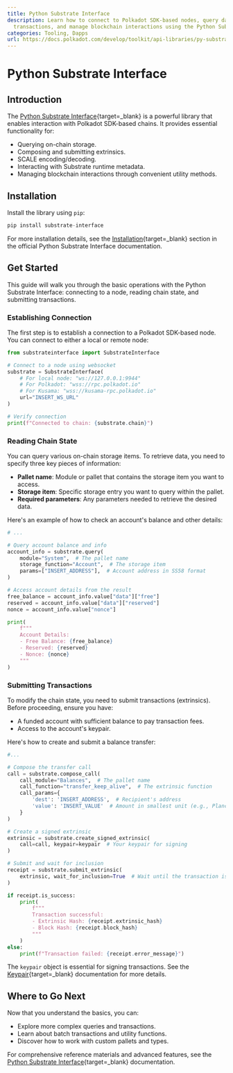 ```yaml
---
title: Python Substrate Interface
description: Learn how to connect to Polkadot SDK-based nodes, query data, submit
  transactions, and manage blockchain interactions using the Python Substrate Interface.
categories: Tooling, Dapps
url: https://docs.polkadot.com/develop/toolkit/api-libraries/py-substrate-interface/
---
```


# Python Substrate Interface

## Introduction

The [Python Substrate Interface](https://github.com/polkascan/py-substrate-interface){target=\_blank} is a powerful library that enables interaction with Polkadot SDK-based chains. It provides essential functionality for:

- Querying on-chain storage.
- Composing and submitting extrinsics.
- SCALE encoding/decoding.
- Interacting with Substrate runtime metadata.
- Managing blockchain interactions through convenient utility methods.

## Installation

Install the library using `pip`:

```py
pip install substrate-interface
```

For more installation details, see the [Installation](https://jamdottech.github.io/py-polkadot-sdk/getting-started/installation/){target=\_blank} section in the official Python Substrate Interface documentation.

## Get Started

This guide will walk you through the basic operations with the Python Substrate Interface: connecting to a node, reading chain state, and submitting transactions.

### Establishing Connection

The first step is to establish a connection to a Polkadot SDK-based node. You can connect to either a local or remote node:

```py
from substrateinterface import SubstrateInterface

# Connect to a node using websocket
substrate = SubstrateInterface(
    # For local node: "ws://127.0.0.1:9944"
    # For Polkadot: "wss://rpc.polkadot.io"
    # For Kusama: "wss://kusama-rpc.polkadot.io"
    url="INSERT_WS_URL"
)

# Verify connection
print(f"Connected to chain: {substrate.chain}")

```

### Reading Chain State

You can query various on-chain storage items. To retrieve data, you need to specify three key pieces of information:

- **Pallet name**: Module or pallet that contains the storage item you want to access.
- **Storage item**: Specific storage entry you want to query within the pallet.
- **Required parameters**: Any parameters needed to retrieve the desired data.

Here's an example of how to check an account's balance and other details:

```py
# ...

# Query account balance and info
account_info = substrate.query(
    module="System",  # The pallet name
    storage_function="Account",  # The storage item
    params=["INSERT_ADDRESS"],  # Account address in SS58 format
)

# Access account details from the result
free_balance = account_info.value["data"]["free"]
reserved = account_info.value["data"]["reserved"]
nonce = account_info.value["nonce"]

print(
    f"""
    Account Details:
    - Free Balance: {free_balance}
    - Reserved: {reserved} 
    - Nonce: {nonce}
    """
)

```

### Submitting Transactions

To modify the chain state, you need to submit transactions (extrinsics). Before proceeding, ensure you have:

- A funded account with sufficient balance to pay transaction fees.
- Access to the account's keypair.

Here's how to create and submit a balance transfer:

```py
#...

# Compose the transfer call
call = substrate.compose_call(
    call_module="Balances",  # The pallet name
    call_function="transfer_keep_alive",  # The extrinsic function
    call_params={
        'dest': 'INSERT_ADDRESS',  # Recipient's address
        'value': 'INSERT_VALUE'  # Amount in smallest unit (e.g., Planck for DOT)
    }
)

# Create a signed extrinsic
extrinsic = substrate.create_signed_extrinsic(
    call=call, keypair=keypair  # Your keypair for signing
)

# Submit and wait for inclusion
receipt = substrate.submit_extrinsic(
    extrinsic, wait_for_inclusion=True  # Wait until the transaction is in a block
)

if receipt.is_success:
    print(
        f"""
        Transaction successful:
        - Extrinsic Hash: {receipt.extrinsic_hash}
        - Block Hash: {receipt.block_hash}
        """
    )
else:
    print(f"Transaction failed: {receipt.error_message}")

```

The `keypair` object is essential for signing transactions. See the [Keypair](https://jamdottech.github.io/py-polkadot-sdk/reference/keypair/){target=\_blank} documentation for more details.

## Where to Go Next

Now that you understand the basics, you can:

- Explore more complex queries and transactions.
- Learn about batch transactions and utility functions.
- Discover how to work with custom pallets and types.

For comprehensive reference materials and advanced features, see the [Python Substrate Interface](https://jamdottech.github.io/py-polkadot-sdk/){target=\_blank} documentation.
